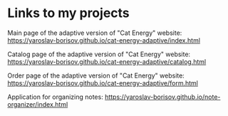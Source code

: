 # Links to my projects

Main page of the adaptive version of "Cat Energy" website:
https://yaroslav-borisov.github.io/cat-energy-adaptive/index.html

Catalog page of the adaptive version of "Cat Energy" website:
https://yaroslav-borisov.github.io/cat-energy-adaptive/catalog.html

Order page of the adaptive version of "Cat Energy" website:
https://yaroslav-borisov.github.io/cat-energy-adaptive/form.html

Application for organizing notes:
https://yaroslav-borisov.github.io/note-organizer/index.html
